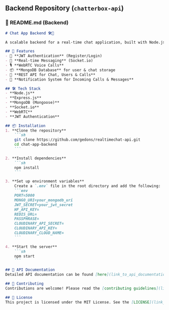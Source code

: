 ## **Backend Repository (`chatterbox-api`)**

### 📄 **README.md** (Backend)
```md
# Chat App Backend 🛠️💬

A scalable backend for a real-time chat application, built with Node.js, Express, and MongoDB. Supports user authentication, messaging, WebRTC-based voice calls, and WebSocket-based real-time updates.

## 🚀 Features
- 🔐 **JWT Authentication** (Register/Login)
- 💬 **Real-time Messaging** (Socket.io)
- 🎙️ **WebRTC Voice Calls**
- 📦 **MongoDB Database** for user & chat storage
- 🚀 **REST API for Chat, Users & Calls**
- 🔔 **Notification System for Incoming Calls & Messages**

## 🛠️ Tech Stack
- **Node.js**
- **Express.js**
- **MongoDB (Mongoose)**
- **Socket.io**
- **WebRTC**
- **JWT Authentication**

## 📦 Installation
1. **Clone the repository**  
    ```sh
    git clone https://github.com/gedons/realtimechat-api.git
    cd chat-app-backend
    ```

2. **Install dependencies**  
    ```sh
    npm install
    ```

3. **Set up environment variables**  
    Create a `.env` file in the root directory and add the following:
    ```env
    PORT=5000
    MONGO_URI=your_mongodb_uri
    JWT_SECRET=your_jwt_secret
    HF_API_KEY=
    REDIS_URL=
    PASSPHRASE=
    CLOUDINARY_API_SECRET=
    CLOUDINARY_API_KEY=
    CLOUDINARY_CLOUD_NAME=
    ```

4. **Start the server**  
    ```sh
    npm start
    ```

## 📄 API Documentation
Detailed API documentation can be found [here](link_to_api_documentation).

## 🤝 Contributing
Contributions are welcome! Please read the [contributing guidelines](link_to_contributing_guidelines) first.

## 📄 License
This project is licensed under the MIT License. See the [LICENSE](link_to_license) file for details.
```